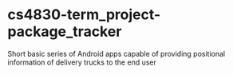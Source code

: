 # cs4830-term_project-package_tracker
Short basic series of Android apps capable of providing positional information of delivery trucks to the end user
